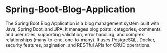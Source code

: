 # Spring-Boot-Blog-Application
The Spring Boot Blog Application is a blog management system built with Java, Spring Boot, and JPA. It manages blog posts, categories, comments, and user roles, supporting validation, error handling, and complex relationships (many-to-one, one-to-many). It uses PostgreSQL, Docker, security features, pagination, and RESTful APIs for CRUD operations.
